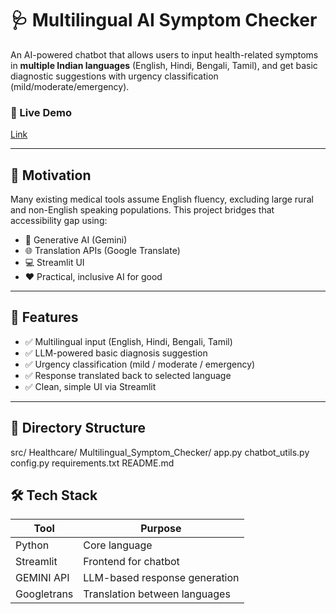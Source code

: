 # 🩺 Multilingual AI Symptom Checker

An AI-powered chatbot that allows users to input health-related symptoms in **multiple Indian languages** (English, Hindi, Bengali, Tamil), and get basic diagnostic suggestions with urgency classification (mild/moderate/emergency).

### 🚀 Live Demo
[Link](https://datasentience-aiml-kkbvst7cdlkyvpeju6tpgl.streamlit.app/)

---

## 🎯 Motivation

Many existing medical tools assume English fluency, excluding large rural and non-English speaking populations. This project bridges that accessibility gap using:

- 🧠 Generative AI (Gemini)
- 🌐 Translation APIs (Google Translate)
- 💻 Streamlit UI
- ❤️ Practical, inclusive AI for good

---

## 🧠 Features

- ✅ Multilingual input (English, Hindi, Bengali, Tamil)
- ✅ LLM-powered basic diagnosis suggestion
- ✅ Urgency classification (mild / moderate / emergency)
- ✅ Response translated back to selected language
- ✅ Clean, simple UI via Streamlit

---

## 📂 Directory Structure

src/
Healthcare/
Multilingual_Symptom_Checker/
app.py
chatbot_utils.py
config.py
requirements.txt
README.md

## 🛠️ Tech Stack

| Tool         | Purpose                          |
|--------------|----------------------------------|
| Python       | Core language                    |
| Streamlit    | Frontend for chatbot             |
| GEMINI API   | LLM-based response generation    |
| Googletrans  | Translation between languages    |

